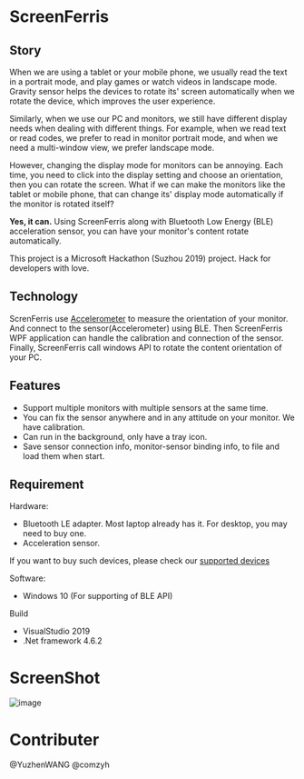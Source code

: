 
# ScreenFerris

## Story
When we are using a tablet or your mobile phone, we usually read the text in a portrait mode, and play games or watch videos in landscape mode. Gravity sensor helps the devices to rotate its' screen automatically when we rotate the device, which improves the user experience. 

 
Similarly, when we use our PC and monitors, we still have different display needs when dealing with different things. For example, when we read text or read codes, we prefer to read in monitor portrait mode, and when we need a multi-window view, we prefer landscape mode. 

 
However, changing the display mode for monitors can be annoying. Each time, you need to click into the display setting and choose an orientation, then you can rotate the screen. What if we can make the monitors like the tablet or mobile phone, that can change its' display mode automatically if the monitor is rotated itself? 

**Yes, it can.** Using ScreenFerris along with Bluetooth Low Energy (BLE) acceleration sensor, you can have your monitor's content rotate automatically.

This project is a Microsoft Hackathon (Suzhou 2019) project. Hack for developers with love.

## Technology

ScrenFerris use [Accelerometer](https://en.wikipedia.org/wiki/Accelerometer) to measure the orientation of your monitor. And connect to the sensor(Accelerometer) using BLE. Then ScreenFerris WPF application can handle the calibration and connection of the sensor. Finally, ScreenFerris call windows API to rotate the content orientation of your PC.

## Features

- Support multiple monitors with multiple sensors at the same time.
- You can fix the sensor anywhere and in any attitude on your monitor. We have calibration.
- Can run in the background, only have a tray icon.
- Save sensor connection info, monitor-sensor binding info, to file and load them when start.

## Requirement

Hardware:
- Bluetooth LE adapter. Most laptop already has it. For desktop, you may need to buy one.
- Acceleration sensor.

If you want to buy such devices, please check our [supported devices](https://github.com/hcwg/ScreenFerris/wiki/Supported-devices)

Software:
- Windows 10 (For supporting of BLE API)

Build
- VisualStudio 2019
- .Net framework 4.6.2

# ScreenShot
![image](https://user-images.githubusercontent.com/1068203/61949304-fdf70100-afdc-11e9-8598-e8bd21f85a9b.png)

# Contributer

@YuzhenWANG @comzyh

